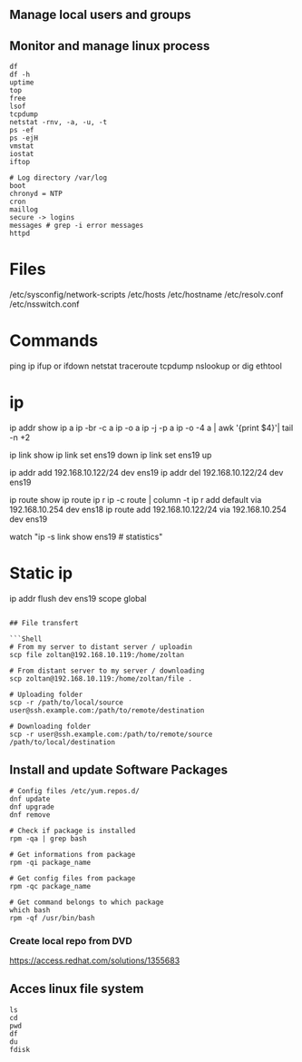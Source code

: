 ## Manage local users and groups

## Monitor and manage linux process

```Shell
df
df -h 
uptime
top
free
lsof
tcpdump
netstat -rnv, -a, -u, -t
ps -ef
ps -ejH
vmstat
iostat
iftop
```

```Shell
# Log directory /var/log
boot
chronyd = NTP
cron
maillog
secure -> logins
messages # grep -i error messages
httpd
```

# Files
/etc/sysconfig/network-scripts
/etc/hosts
/etc/hostname
/etc/resolv.conf
/etc/nsswitch.conf

# Commands
ping
ip
ifup or ifdown
netstat
traceroute
tcpdump
nslookup or dig
ethtool

# ip
ip addr show
ip a
ip -br -c a
ip -o a
ip -j -p a
ip -o -4 a | awk '{print $4}'| tail -n +2

ip link show
ip link set ens19 down
ip link set ens19 up

ip addr add 192.168.10.122/24 dev ens19
ip addr del 192.168.10.122/24 dev ens19

ip route show
ip route
ip r
ip -c route | column -t
ip r add default via 192.168.10.254 dev ens18
ip route add 192.168.10.122/24 via 192.168.10.254 dev ens19

watch "ip -s link show ens19 # statistics"

# Static ip
ip addr flush dev ens19 scope global
```

## File transfert

```Shell
# From my server to distant server / uploadin
scp file zoltan@192.168.10.119:/home/zoltan

# From distant server to my server / downloading
scp zoltan@192.168.10.119:/home/zoltan/file .

# Uploading folder
scp -r /path/to/local/source user@ssh.example.com:/path/to/remote/destination

# Downloading folder
scp -r user@ssh.example.com:/path/to/remote/source /path/to/local/destination
```

## Install and update Software Packages

```Shell
# Config files /etc/yum.repos.d/
dnf update
dnf upgrade
dnf remove

# Check if package is installed
rpm -qa | grep bash

# Get informations from package
rpm -qi package_name

# Get config files from package
rpm -qc package_name

# Get command belongs to which package
which bash
rpm -qf /usr/bin/bash
```

### Create local repo from DVD

https://access.redhat.com/solutions/1355683

## Acces linux file system

```Shell
ls
cd
pwd
df
du
fdisk

```

